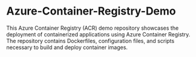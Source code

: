 # Azure-Container-Registry-Demo
This Azure Container Registry (ACR) demo repository showcases the deployment of containerized applications using Azure Container Registry. The repository contains Dockerfiles, configuration files, and scripts necessary to build and deploy container images.

